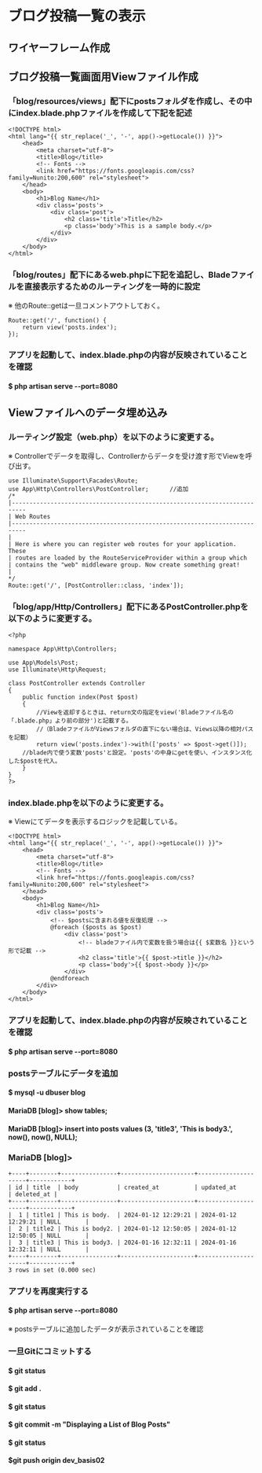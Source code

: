 # ブログ投稿一覧の表示

## ワイヤーフレーム作成



## ブログ投稿一覧画面用Viewファイル作成

### 「blog/resources/views」配下にpostsフォルダを作成し、その中にindex.blade.phpファイルを作成して下記を記述

    <!DOCTYPE html>
    <html lang="{{ str_replace('_', '-', app()->getLocale()) }}">
        <head>
            <meta charset="utf-8">
            <title>Blog</title>
            <!-- Fonts -->
            <link href="https://fonts.googleapis.com/css?family=Nunito:200,600" rel="stylesheet">
        </head>
        <body>
            <h1>Blog Name</h1>
            <div class='posts'>
                <div class='post'>
                    <h2 class='title'>Title</h2>
                    <p class='body'>This is a sample body.</p>
                </div>
            </div>
        </body>
    </html>

### 「blog/routes」配下にあるweb.phpに下記を追記し、Bladeファイルを直接表示するためのルーティングを一時的に設定
※ 他のRoute::getは一旦コメントアウトしておく。

    Route::get('/', function() {
        return view('posts.index');
    });

### アプリを起動して、index.blade.phpの内容が反映されていることを確認
#### $ php artisan serve --port=8080

## Viewファイルへのデータ埋め込み

### ルーティング設定（web.php）を以下のように変更する。
※ Controllerでデータを取得し、Controllerからデータを受け渡す形でViewを呼び出す。

    use Illuminate\Support\Facades\Route;
    use App\Http\Controllers\PostController;      //追加
    /*
    |--------------------------------------------------------------------------
    | Web Routes
    |--------------------------------------------------------------------------
    |
    | Here is where you can register web routes for your application. These
    | routes are loaded by the RouteServiceProvider within a group which
    | contains the "web" middleware group. Now create something great!
    |
    */
    Route::get('/', [PostController::class, 'index']);

### 「blog/app/Http/Controllers」配下にあるPostController.phpを以下のように変更する。

    <?php

    namespace App\Http\Controllers;

    use App\Models\Post;
    use Illuminate\Http\Request;

    class PostController extends Controller
    {
        public function index(Post $post)
        {
            //Viewを返却するときは、return文の指定をview('Bladeファイル名の「.blade.php」より前の部分')と記載する。
            //（BladeファイルがViewsフォルダの直下にない場合は、Views以降の相対パスを記載）
            return view('posts.index')->with(['posts' => $post->get()]);  
        //blade内で使う変数'posts'と設定。'posts'の中身にgetを使い、インスタンス化した$postを代入。
        }
    }
    ?>

### index.blade.phpを以下のように変更する。
※ Viewにてデータを表示するロジックを記載している。

    <!DOCTYPE html>
    <html lang="{{ str_replace('_', '-', app()->getLocale()) }}">
        <head>
            <meta charset="utf-8">
            <title>Blog</title>
            <!-- Fonts -->
            <link href="https://fonts.googleapis.com/css?family=Nunito:200,600" rel="stylesheet">
        </head>
        <body>
            <h1>Blog Name</h1>
            <div class='posts'>
                <!-- $postsに含まれる値を反復処理 -->
                @foreach ($posts as $post)
                    <div class='post'>
                        <!-- bladeファイル内で変数を扱う場合は{{ $変数名 }}という形で記載 -->
                        <h2 class='title'>{{ $post->title }}</h2>
                        <p class='body'>{{ $post->body }}</p>
                    </div>
                @endforeach
            </div>
        </body>
    </html>

### アプリを起動して、index.blade.phpの内容が反映されていることを確認
#### $ php artisan serve --port=8080

### postsテーブルにデータを追加
#### $ mysql -u dbuser blog
#### MariaDB [blog]> show tables;
#### MariaDB [blog]> insert into posts values (3, 'title3', 'This is body3.', now(), now(), NULL);
### MariaDB [blog]> 

    +----+--------+----------------+---------------------+---------------------+------------+
    | id | title  | body           | created_at          | updated_at          | deleted_at |
    +----+--------+----------------+---------------------+---------------------+------------+
    |  1 | title1 | This is body.  | 2024-01-12 12:29:21 | 2024-01-12 12:29:21 | NULL       |
    |  2 | title2 | This is body2. | 2024-01-12 12:50:05 | 2024-01-12 12:50:05 | NULL       |
    |  3 | title3 | This is body3. | 2024-01-16 12:32:11 | 2024-01-16 12:32:11 | NULL       |
    +----+--------+----------------+---------------------+---------------------+------------+
    3 rows in set (0.000 sec)

### アプリを再度実行する
#### $ php artisan serve --port=8080
※ postsテーブルに追加したデータが表示されていることを確認

### 一旦Gitにコミットする
#### $ git status
#### $ git add .
#### $ git status
#### $ git commit -m "Displaying a List of Blog Posts"
#### $ git status
#### $git push origin dev_basis02